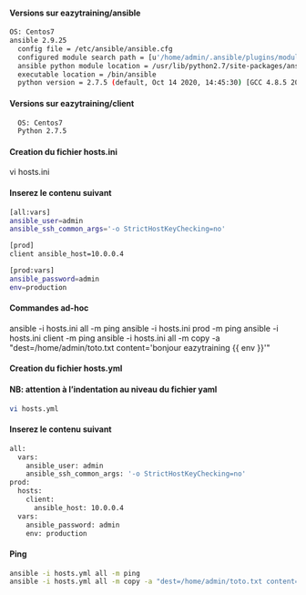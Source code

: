 #### Versions sur eazytraining/ansible
```bash
OS: Centos7
ansible 2.9.25
  config file = /etc/ansible/ansible.cfg
  configured module search path = [u'/home/admin/.ansible/plugins/modules', u'/usr/share/ansible/plugins/modules']
  ansible python module location = /usr/lib/python2.7/site-packages/ansible
  executable location = /bin/ansible
  python version = 2.7.5 (default, Oct 14 2020, 14:45:30) [GCC 4.8.5 20150623 (Red Hat 4.8.5-44)]
```

#### Versions sur eazytraining/client
```bash
  OS: Centos7
  Python 2.7.5
```

#### Creation du fichier hosts.ini

vi hosts.ini

#### Inserez le contenu suivant

```bash
[all:vars]
ansible_user=admin
ansible_ssh_common_args='-o StrictHostKeyChecking=no'

[prod]
client ansible_host=10.0.0.4

[prod:vars]
ansible_password=admin
env=production
```

#### Commandes ad-hoc
ansible -i hosts.ini all -m ping
ansible -i hosts.ini prod -m ping
ansible -i hosts.ini client -m ping
ansible -i hosts.ini all -m copy -a "dest=/home/admin/toto.txt content='bonjour eazytraining {{ env }}'"

#### Creation du fichier hosts.yml
#### NB: attention à l’indentation au niveau du fichier yaml
```bash
vi hosts.yml
```

#### Inserez le contenu suivant

```bash
all:
  vars:
    ansible_user: admin
    ansible_ssh_common_args: '-o StrictHostKeyChecking=no'
prod:
  hosts:
    client:
      ansible_host: 10.0.0.4
  vars:
    ansible_password: admin
    env: production
```

#### Ping
```bash
ansible -i hosts.yml all -m ping
ansible -i hosts.yml all -m copy -a "dest=/home/admin/toto.txt content=’bonjour eazytraining {{ env }}'"
```
